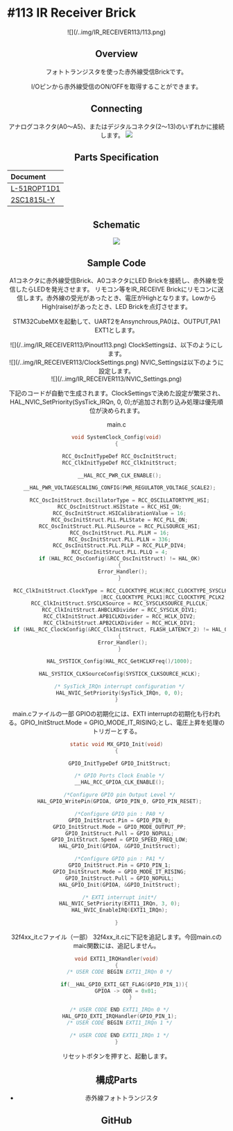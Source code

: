 # #113 IR Receiver Brick

<center>![](/..img/IR_RECEIVER113/113.png)
<!--COLORME-->

## Overview
フォトトランジスタを使った赤外線受信Brickです。

I/Oピンから赤外線受信のON/OFFを取得することができます。

## Connecting

アナログコネクタ(A0〜A5)、またはデジタルコネクタ(2〜13)のいずれかに接続します。
![](/img/100_analog/connect/113_ir_receiver_connect.jpg)

## Parts Specification
| Document |
|:--|
| [L-51ROPT1D1](http://akizukidenshi.com/catalog/g/gI-04211/) |
| [2SC1815L-Y](http://akizukidenshi.com/catalog/g/gI-06475/) |

## Schematic
![](/img/100_analog/schematic/113_ir_receive.png)

## Sample Code

A1コネクタに赤外線受信Brick、A0コネクタにLED Brickを接続し、赤外線を受信したらLEDを発光させます。
リモコン等をIR_RECEIVE Brickにリモコンに送信します。赤外線の受光があったとき、電圧がHighとなります。LowからHigh(raise)があったとき、LED Brickを点灯させます。

STM32CubeMXを起動して、UART2をAnsynchrous,PA0は、OUTPUT,PA1 EXT1とします。
<center>![](/..img/IR_RECEIVER113/Pinout113.png)
ClockSettingsは、以下のようにします。
<center>![](/..img/IR_RECEIVER113/ClockSettings.png)
NVIC_Settingsは以下のように設定します。
<center>![](/..img/IR_RECEIVER113/NVIC_Settings.png)

下記のコードが自動で生成されます。ClockSettingsで決めた設定が繁栄され、HAL_NVIC_SetPriority(SysTick_IRQn, 0, 0);が追加され割り込み処理は優先順位が決められます。

main.c
```c
void SystemClock_Config(void)
{

  RCC_OscInitTypeDef RCC_OscInitStruct;
  RCC_ClkInitTypeDef RCC_ClkInitStruct;

  __HAL_RCC_PWR_CLK_ENABLE();

  __HAL_PWR_VOLTAGESCALING_CONFIG(PWR_REGULATOR_VOLTAGE_SCALE2);

  RCC_OscInitStruct.OscillatorType = RCC_OSCILLATORTYPE_HSI;
  RCC_OscInitStruct.HSIState = RCC_HSI_ON;
  RCC_OscInitStruct.HSICalibrationValue = 16;
  RCC_OscInitStruct.PLL.PLLState = RCC_PLL_ON;
  RCC_OscInitStruct.PLL.PLLSource = RCC_PLLSOURCE_HSI;
  RCC_OscInitStruct.PLL.PLLM = 16;
  RCC_OscInitStruct.PLL.PLLN = 336;
  RCC_OscInitStruct.PLL.PLLP = RCC_PLLP_DIV4;
  RCC_OscInitStruct.PLL.PLLQ = 4;
  if (HAL_RCC_OscConfig(&RCC_OscInitStruct) != HAL_OK)
  {
    Error_Handler();
  }

  RCC_ClkInitStruct.ClockType = RCC_CLOCKTYPE_HCLK|RCC_CLOCKTYPE_SYSCLK
                              |RCC_CLOCKTYPE_PCLK1|RCC_CLOCKTYPE_PCLK2;
  RCC_ClkInitStruct.SYSCLKSource = RCC_SYSCLKSOURCE_PLLCLK;
  RCC_ClkInitStruct.AHBCLKDivider = RCC_SYSCLK_DIV1;
  RCC_ClkInitStruct.APB1CLKDivider = RCC_HCLK_DIV2;
  RCC_ClkInitStruct.APB2CLKDivider = RCC_HCLK_DIV1;
  if (HAL_RCC_ClockConfig(&RCC_ClkInitStruct, FLASH_LATENCY_2) != HAL_OK)
  {
    Error_Handler();
  }

  HAL_SYSTICK_Config(HAL_RCC_GetHCLKFreq()/1000);

  HAL_SYSTICK_CLKSourceConfig(SYSTICK_CLKSOURCE_HCLK);

  /* SysTick_IRQn interrupt configuration */
  HAL_NVIC_SetPriority(SysTick_IRQn, 0, 0);
}

```

main.cファイルの一部
GPIOの初期化には、EXTI interruptの初期化も行われる。GPIO_InitStruct.Mode = GPIO_MODE_IT_RISING;とし、電圧上昇を処理のトリガーとする。
```c
static void MX_GPIO_Init(void)
{

  GPIO_InitTypeDef GPIO_InitStruct;

  /* GPIO Ports Clock Enable */
  __HAL_RCC_GPIOA_CLK_ENABLE();

  /*Configure GPIO pin Output Level */
  HAL_GPIO_WritePin(GPIOA, GPIO_PIN_0, GPIO_PIN_RESET);

  /*Configure GPIO pin : PA0 */
  GPIO_InitStruct.Pin = GPIO_PIN_0;
  GPIO_InitStruct.Mode = GPIO_MODE_OUTPUT_PP;
  GPIO_InitStruct.Pull = GPIO_NOPULL;
  GPIO_InitStruct.Speed = GPIO_SPEED_FREQ_LOW;
  HAL_GPIO_Init(GPIOA, &GPIO_InitStruct);

  /*Configure GPIO pin : PA1 */
  GPIO_InitStruct.Pin = GPIO_PIN_1;
  GPIO_InitStruct.Mode = GPIO_MODE_IT_RISING;
  GPIO_InitStruct.Pull = GPIO_NOPULL;
  HAL_GPIO_Init(GPIOA, &GPIO_InitStruct);

  /* EXTI interrupt init*/
  HAL_NVIC_SetPriority(EXTI1_IRQn, 3, 0);
  HAL_NVIC_EnableIRQ(EXTI1_IRQn);

}
```


32f4xx_it.cファイル（一部）
32f4xx_it.cに下記を追記します。今回main.cのmaic関数には、追記しません。
```c
void EXTI1_IRQHandler(void)
{
  /* USER CODE BEGIN EXTI1_IRQn 0 */

	 if(__HAL_GPIO_EXTI_GET_FLAG(GPIO_PIN_1)){
		 GPIOA -> ODR = 0x01;   
		 }

  /* USER CODE END EXTI1_IRQn 0 */
  HAL_GPIO_EXTI_IRQHandler(GPIO_PIN_1);
  /* USER CODE BEGIN EXTI1_IRQn 1 */

  /* USER CODE END EXTI1_IRQn 1 */
}
```
リセットボタンを押すと、起動します。

## 構成Parts
- 赤外線フォトトランジスタ

## GitHub
